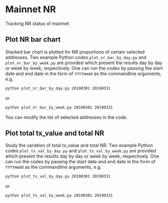 # Mainnet NR

Tracking NR status of mainnet.

## Plot NR bar chart

Stacked bar chart is plotted for NR proportions of certain selected addresses. Two example Python codes `plot_nr_bar_by_day.py` and `plot_nr_bar_by_week.py` are provided which present the results day by day or week by week, respectively. One can run the codes by passing the start date and end date in the form of `YYYYmmdd` as the commandline arguments, e.g.
```bash
python plot_nr_bar_by_day.py 20190301 20190331
```
or
```bash
python plot_nr_bar_by_week.py 20190301 20190331
```
You can modify the list of selected addresses in the code.

## Plot total tx_value and total NR

Study the variation of total tx_value and total NR. Two example Python codes `plot_tx_val_by_day.py` and `plot_tx_val_by_week.py` are provided which present the results day by day or week by week, respectively. One can run the codes by passing the start date and end date in the form of `YYYYmmdd` as the commandline arguments, e.g.
```bash
python plot_tx_val_by_day.py 20190301 20190331
```
or
```bash
python plot_tx_val_by_week.py 20190301 20190331
```
